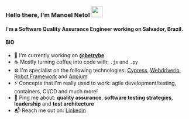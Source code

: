### Hello there, I'm Manoel Neto! <img src="https://raw.githubusercontent.com/MartinHeinz/MartinHeinz/master/wave.gif" width="30px">
#### I'm a Software Quality Assurance Engineer working on Salvador, Brazil.

#### BIO
- 🏢 I'm currently working on [**@betrybe**](https://www.betrybe.com/)
- ☕ Mostly turning coffee into code with: `.js` and `.py`
- ⚙️ I'm specialist on the following technologies: [Cypress](https://www.cypress.io/), [Webdriverio](https://webdriver.io/), [Robot Framework](https://robotframework.org/) and [Appium](https://appium.io/)
- ⚡️ Concepts that I'm really used to work: agile development/testing, containers, CI/CD and much more!
- 💭 Ping me about: **quality assurance**, **software testing strategies**, **leadership** and **test architecture**
- 📬 Reach me out on: [Linkedin](https://www.linkedin.com/in/manoel-neto/)
